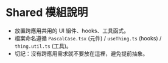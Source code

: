 # Shared 模組說明

- 放置跨應用共用的 UI 組件、hooks、工具函式。
- 檔案命名遵循 `PascalCase.tsx` (元件) / `useThing.ts` (hooks) / `thing.util.ts` (工具)。
- 切記：沒有跨應用需求就不要放在這裡，避免提前抽象。
